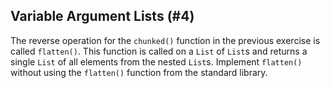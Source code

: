 ## Variable Argument Lists (#4)

The reverse operation for the `chunked()` function in the previous exercise is
called `flatten()`. This function is called on a `List` of `List`s and returns
a single `List` of all elements from the nested `List`s. Implement `flatten()`
without using the `flatten()` function from the standard library.
